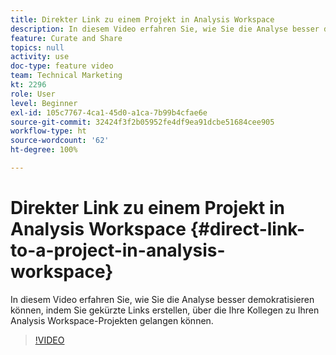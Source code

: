 ```yaml
---
title: Direkter Link zu einem Projekt in Analysis Workspace
description: In diesem Video erfahren Sie, wie Sie die Analyse besser demokratisieren können, indem Sie gekürzte Links erstellen, über die Ihre Kollegen zu Ihren Analysis Workspace-Projekten gelangen können.
feature: Curate and Share
topics: null
activity: use
doc-type: feature video
team: Technical Marketing
kt: 2296
role: User
level: Beginner
exl-id: 105c7767-4ca1-45d0-a1ca-7b99b4cfae6e
source-git-commit: 32424f3f2b05952fe4df9ea91dcbe51684cee905
workflow-type: ht
source-wordcount: '62'
ht-degree: 100%

---
```


# Direkter Link zu einem Projekt in Analysis Workspace {#direct-link-to-a-project-in-analysis-workspace}

In diesem Video erfahren Sie, wie Sie die Analyse besser demokratisieren können, indem Sie gekürzte Links erstellen, über die Ihre Kollegen zu Ihren Analysis Workspace-Projekten gelangen können.

>[!VIDEO](https://video.tv.adobe.com/v/24710/?quality=12)
